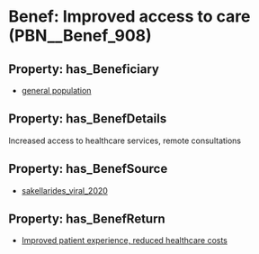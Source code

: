 # Benef: __Improved access to care__ (PBN__Benef_908)

## Property: has_Beneficiary

* [general population](../Stakeholder/PBN__Stakeholder_9)

## Property: has_BenefDetails

Increased access to healthcare services, remote consultations

## Property: has_BenefSource

* [sakellarides_viral_2020](../Article/PBN__Article_183)

## Property: has_BenefReturn

* [Improved patient experience, reduced healthcare costs](../BenefReturn/PBN__BenefReturn_993)


